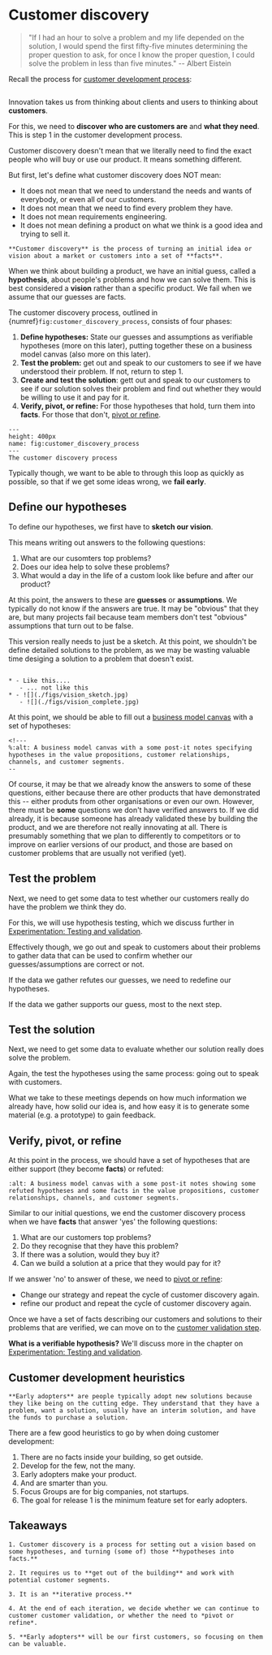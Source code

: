 # Customer discovery

> "If I had an hour to solve a problem and my life depended on the solution, I would spend the first fifty-five minutes determining the proper question to ask, for once I know the proper question, I could solve the problem in less than five minutes." -- Albert Eistein

Recall the process for [customer development process](sec:intro:customer_development):


```{image} ./figs/customer_development_process.png
```


Innovation takes us from thinking about clients and users to thinking about **customers**.

For this, we need to **discover who are customers are** and **what they need**. This is step 1 in the customer development process.

Customer discovery doesn't mean that we literally need to find the exact people who will buy or use our product. It means something different.

But first, let's define what customer discovery does NOT mean:

* It does not mean that we need to understand the needs and wants of everybody, or even all of our customers.
* It does not mean that we need to find every problem they have.
* It does not mean requirements engineering. 
* It does not mean defining a product on what we think is a good idea and trying to sell it.

```{admonition} Definition --- Customer discovery
**Customer discovery** is the process of turning an initial idea or vision about a market or customers into a set of **facts**.
```

When we think about building a product, we have an initial guess, called a **hypothesis**, about people's problems and how we can solve them. This is best considered a **vision** rather than a specific product. We fail when we assume that our guesses are facts.

The customer discovery process, outlined in {numref}`fig:customer_discovery_process`, consists of four phases:

1. **Define hypotheses:** State our guesses and assumptions as verifiable hypotheses (more on this later), putting together these on a business model canvas (also more on this later).
2. **Test the problem:** get out and speak to our customers to see if we have understood their problem. If not, return to step 1.
3. **Create and test the solution**:  gett out and speak to our customers to see if our solution solves their problem and find out whether they would be willing to use it and pay for it.
4. **Verify, pivot, or refine:** For those hypotheses that hold, turn them into **facts**. For those that don't, [pivot or refine](sec:intro:pivot_vs_refine). 

```{figure} ./figs/customer_discovery_process.png
---
height: 400px
name: fig:customer_discovery_process
---
The customer discovery process
```

Typically though, we want to be able to through this loop as quickly as possible, so that if we get some ideas wrong, we **fail early**.

## Define our hypotheses

To define our hypotheses, we first have to **sketch our vision**. 

This means writing out answers  to the following questions:

1. What are our cusomters top problems?
2. Does our idea help to solve these problems?
3. What would a day in the life of a custom look like befure and after our product?

At this point, the answers to these are **guesses** or **assumptions**. We typically do not know if the answers are true. It may be "obvious" that they are, but many projects fail because team members don't test "obvious" assumptions that turn out to be false.

This version really needs to just be a sketch. At this point, we shouldn't be define detailed solutions to the problem, as we may be wasting valuable time desiging a solution to a problem that doesn't exist. 

````{list-table}

* - Like this....
   - ... not like this
* - ![](./figs/vision_sketch.jpg)
   - ![](./figs/vision_complete.jpg)
````


At this point, we should be able to fill out a [business model canvas](sec:bmc:bmc) with a set of hypotheses:

```{image} ./figs/business_model_canvas_with_hypotheses.png
<!---
%:alt: A business model canvas with a some post-it notes specifying hypotheses in the value propositions, customer relationships, channels, and customer segments.
--
```

Of course, it may be that we already know the answers to some of these questions, either because there are other products that have demonstrated this -- either produts from other organisations or even our own. However, there must be **some** questions we don't have verified answers to. If we did already, it is because someone has already validated these by building the product, and we are therefore not really innovating at all. There is presumably something that we plan to differently to competitors or to improve on earlier versions of our product, and those are based on customer problems that are usually not verified (yet).



## Test the problem

Next, we need to get some data to test whether our customers really do have the problem we think they do.

For this, we will use  hypothesis testing, which we discuss further in  [Experimentation: Testing and validation](sec:experimentation).

Effectively though, we go out and speak to customers about their problems to gather data that can be used to confirm whether our guesses/assumptions are correct or not.

If the data we gather refutes our guesses, we need to redefine our hypotheses.

If the data we gather supports our guess, most to the next step.

## Test the solution

Next, we need to get some data to evaluate whether our solution really does solve the problem.

Again, the test the hypotheses using the same process: going out to speak with customers.

What we take to these meetings depends on how much information we already have, how solid our idea is, and how easy it is to generate some material (e.g. a prototype) to gain feedback. 

## Verify, pivot, or refine

At this point in the process, we should have a set of hypotheses that are either support (they become **facts**) or refuted:

```{figure} ./figs/business_model_canvas_with_facts_and_refuted_hypotheses.png
:alt: A business model canvas with a some post-it notes showing some refuted hypotheses and some facts in the value propositions, customer relationships, channels, and customer segments.
```


Similar to our initial questions, we end the customer discovery process when we have **facts** that answer 'yes' the following questions:

1. What are our customers top problems?
2. Do they recognise that they have this problem?
3. If there was a solution, would they buy it?
4. Can we build a solution at a price that they would pay for it?

If we answer 'no' to answer of these, we need to [pivot or refine](sec:intro:pivot_vs_refine):
* Change our strategy and repeat the cycle of customer discovery again.
* refine our product and repeat the cycle of customer discovery again.

Once we have a set of facts describing our customers and solutions to their problems that are verified, we can move on to the [customer validation step](sec:customer_validation).

**What is a verifiable hypothesis?** We'll discuss more in the chapter on [Experimentation: Testing and validation](sec:experimentation).

## Customer development heuristics

```{admonition} Definition --- Early adopter
**Early adopters** are people typically adopt new solutions because they like being on the cutting edge. They understand that they have a problem, want a solution, usually have an interim solution, and have the funds to purchase a solution.
```

There are a few good heuristics to go by when doing customer development:

1. There are no facts inside your building, so get outside.
2. Develop for the few, not the many.
3. Early adopters make your product.
4. And are smarter than you.
5. Focus Groups are for big companies, not startups.
6. The goal for release 1 is the minimum feature set for early adopters.

## Takeaways

```{admonition} Takeaways
1. Customer discovery is a process for setting out a vision based on some hypotheses, and turning (some of) those **hypotheses into facts.**

2. It requires us to **get out of the building** and work with potential customer segments.

3. It is an **iterative process.** 

4. At the end of each iteration, we decide whether we can continue to customer customer validation, or whether the need to *pivot or refine*.

5. **Early adopters** will be our first customers, so focusing on them can be valuable.
```         